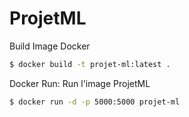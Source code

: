 # ProjetML

Build Image Docker

```bash
$ docker build -t projet-ml:latest .
```

Docker Run: Run l'image ProjetML

```bash
$ docker run -d -p 5000:5000 projet-ml
```
